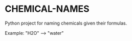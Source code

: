 # CHEMICAL-NAMES

Python project for naming chemicals given their formulas.

Example: "H2O" --> "water"
